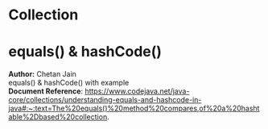 # Collection
# equals() & hashCode()
<b>Author:</b> Chetan Jain
</br>
<span>equals() & hashCode() with example</span>
</br>
**Document Reference**: https://www.codejava.net/java-core/collections/understanding-equals-and-hashcode-in-java#:~:text=The%20equals()%20method%20compares,of%20a%20hashtable%2Dbased%20collection.
